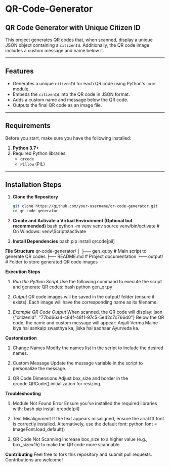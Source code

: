 # QR-Code-Generator

## QR Code Generator with Unique Citizen ID

This project generates QR codes that, when scanned, display a unique JSON object containing a `citizenId`. Additionally, the QR code image includes a custom message and name below it.

---

## Features
- Generates a unique `citizenId` for each QR code using Python's `uuid` module.
- Embeds the `citizenId` into the QR code in JSON format.
- Adds a custom name and message below the QR code.
- Outputs the final QR code as an image file.

---

## Requirements
Before you start, make sure you have the following installed:

1. **Python 3.7+**  
2. Required Python libraries:
   - `qrcode`
   - `Pillow` (PIL)

---

## Installation Steps

1. **Clone the Repository**
   ```bash
   git clone https://github.com/your-username/qr-code-generator.git
   cd qr-code-generator
   
2. **Create and Activate a Virtual Environment (Optional but recommended)**
bash
python -m venv venv
source venv/bin/activate  # On Windows: venv\Scripts\activate

3. **Install Dependencies**
bash
pip install qrcode[pil]

**File Structure**
qr-code-generator/
│
├── gen_qr.py          # Main script to generate QR codes
├── README.md          # Project documentation
└── output/            # Folder to store generated QR code images

**Execution Steps**
1. *Run the Python Script* Use the following command to execute the script and generate QR codes:
bash
python gen_qr.py

2. *Output*
QR code images will be saved in the output/ folder (ensure it exists).
Each image will have the corresponding name as its filename.

3. *Example QR Code Output* When scanned, the QR code will display:
json
{"citizenId": "77bd66a4-c84f-48f1-97c5-5e42c7c766d0"}
Below the QR code, the name and custom message will appear:
Anjali Verma
Maine kiya hai sankalp swasthya ka,
jiska hai aadhaar Ayurveda ka.

**Customization**
1. Change Names
Modify the names list in the script to include the desired names.

2. Custom Message
Update the message variable in the script to personalize the message.

3. QR Code Dimensions
Adjust box_size and border in the qrcode.QRCode() initialization for resizing.

**Troubleshooting**
1. Module Not Found Error
Ensure you’ve installed the required libraries with:
bash
pip install qrcode[pil]

2. Text Misalignment
If the text appears misaligned, ensure the arial.ttf font is correctly installed. Alternatively, use the default font:
python
font = ImageFont.load_default()

3. QR Code Not Scanning
Increase box_size to a higher value (e.g., box_size=15) to make the QR code more scannable.

**Contributing**
Feel free to fork this repository and submit pull requests. Contributions are welcome!

